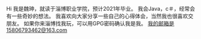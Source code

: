 Hi
我是魏珅，就读于淄博职业学院，预计2021年毕业。
我会Java，c＃，经常会有一些奇妙的想法。
我喜欢向大家分享一些自己的心得体会，当然我也很喜欢交朋友。
如果你来淄博找我玩，可以用GPG密码确认我是我。
我的邮箱是15806793462@163.com

